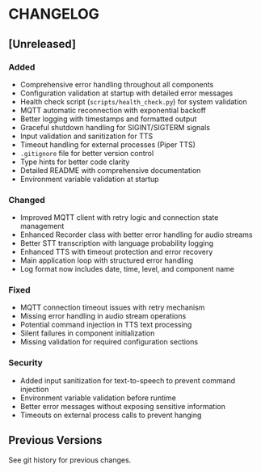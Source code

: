 # CHANGELOG

## [Unreleased]

### Added
- Comprehensive error handling throughout all components
- Configuration validation at startup with detailed error messages
- Health check script (`scripts/health_check.py`) for system validation
- MQTT automatic reconnection with exponential backoff
- Better logging with timestamps and formatted output
- Graceful shutdown handling for SIGINT/SIGTERM signals
- Input validation and sanitization for TTS
- Timeout handling for external processes (Piper TTS)
- `.gitignore` file for better version control
- Type hints for better code clarity
- Detailed README with comprehensive documentation
- Environment variable validation at startup

### Changed
- Improved MQTT client with retry logic and connection state management
- Enhanced Recorder class with better error handling for audio streams
- Better STT transcription with language probability logging
- Enhanced TTS with timeout protection and error recovery
- Main application loop with structured error handling
- Log format now includes date, time, level, and component name

### Fixed
- MQTT connection timeout issues with retry mechanism
- Missing error handling in audio stream operations
- Potential command injection in TTS text processing
- Silent failures in component initialization
- Missing validation for required configuration sections

### Security
- Added input sanitization for text-to-speech to prevent command injection
- Environment variable validation before runtime
- Better error messages without exposing sensitive information
- Timeouts on external process calls to prevent hanging

## Previous Versions

See git history for previous changes.
